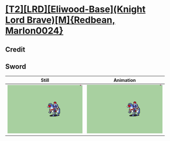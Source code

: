 # [\[T2\]\[LRD\]\[Eliwood-Base\]\(Knight Lord Brave\)\[M\]{Redbean, Marlon0024}](../)

## Credit


	
## Sword

| Still | Animation |
| :---: | :-------: |
| ![Sword still](./Sword_000.png) | ![Sword animation](./Sword.gif) |
